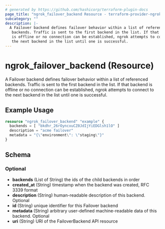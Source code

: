 ```yaml
---
# generated by https://github.com/hashicorp/terraform-plugin-docs
page_title: "ngrok_failover_backend Resource - terraform-provider-ngrok"
subcategory: ""
description: |-
  A Failover backend defines failover behavior within a list of referenced
   backends. Traffic is sent to the first backend in the list. If that backend
   is offline or no connection can be established, ngrok attempts to connect to
   the next backend in the list until one is successful.
---
```


# ngrok_failover_backend (Resource)

A Failover backend defines failover behavior within a list of referenced
 backends. Traffic is sent to the first backend in the list. If that backend
 is offline or no connection can be established, ngrok attempts to connect to
 the next backend in the list until one is successful.

## Example Usage

```terraform
resource "ngrok_failover_backend" "example" {
  backends = [ "bkdhr_26rOyncxuCZ0JdIjYiEDGlsh1lO" ]
  description = "acme failover"
  metadata = "{\"environment\": \"staging\"}"
}
```

<!-- schema generated by tfplugindocs -->
## Schema

### Optional

- **backends** (List of String) the ids of the child backends in order
- **created_at** (String) timestamp when the backend was created, RFC 3339 format
- **description** (String) human-readable description of this backend. Optional
- **id** (String) unique identifier for this Failover backend
- **metadata** (String) arbitrary user-defined machine-readable data of this backend. Optional
- **uri** (String) URI of the FailoverBackend API resource


